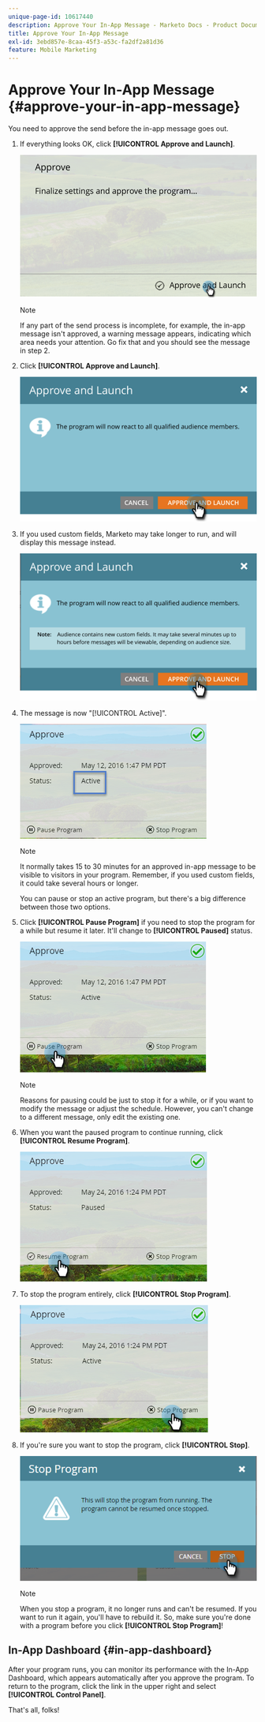 ```yaml
---
unique-page-id: 10617440
description: Approve Your In-App Message - Marketo Docs - Product Documentation
title: Approve Your In-App Message
exl-id: 3ebd857e-8caa-45f3-a53c-fa2df2a81d36
feature: Mobile Marketing
---
```

# Approve Your In-App Message {#approve-your-in-app-message}

You need to approve the send before the in-app message goes out.

1. If everything looks OK, click **[!UICONTROL Approve and Launch]**.

   ![](assets/pasted-image-at-2016-05-31-02-08-pm-281-29.png)

   >[!NOTE]
   >
   >If any part of the send process is incomplete, for example, the in-app message isn't approved, a warning message appears, indicating which area needs your attention. Go fix that and you should see the message in step 2.

1. Click **[!UICONTROL Approve and Launch]**.

   ![](assets/pasted-image-at-2016-05-31-02-08-pm.png)

1. If you used custom fields, Marketo may take longer to run, and will display this message instead.

   ![](assets/pasted-image-at-2016-05-31-02-09-pm.png)

1. The message is now "[!UICONTROL Active]".

   ![](assets/image2016-5-12-13-3a49-3a5.png)

   >[!NOTE]
   >
   >It normally takes 15 to 30 minutes for an approved in-app message to be visible to visitors in your program. Remember, if you used custom fields, it could take several hours or longer.

   You can pause or stop an active program, but there's a big difference between those two options.

1. Click **[!UICONTROL Pause Program]** if you need to stop the program for a while but resume it later. It'll change to **[!UICONTROL Paused]** status.

   ![](assets/image2016-5-12-13-3a50-3a26.png)

   >[!NOTE]
   >
   >Reasons for pausing could be just to stop it for a while, or if you want to modify the message or adjust the schedule. However, you can't change to a different message, only edit the existing one.

1. When you want the paused program to continue running, click **[!UICONTROL Resume Program]**.

   ![](assets/image2016-5-24-13-3a26-3a43.png)

1. To stop the program entirely, click **[!UICONTROL Stop Program]**.

   ![](assets/image2016-5-24-13-3a29-3a35.png)

1. If you're sure you want to stop the program, click **[!UICONTROL Stop]**.

   ![](assets/image2016-5-24-13-3a31-3a22.png)

   >[!NOTE]
   >
   >When you stop a program, it no longer runs and can't be resumed. If you want to run it again, you'll have to rebuild it. So, make sure you're done with a program before you click **[!UICONTROL Stop Program]**!

## In-App Dashboard {#in-app-dashboard}

   After your program runs, you can monitor its performance with the In-App Dashboard, which appears automatically after you approve the program. To return to the program, click the link in the upper right and select **[!UICONTROL Control Panel]**.

   That's all, folks!
